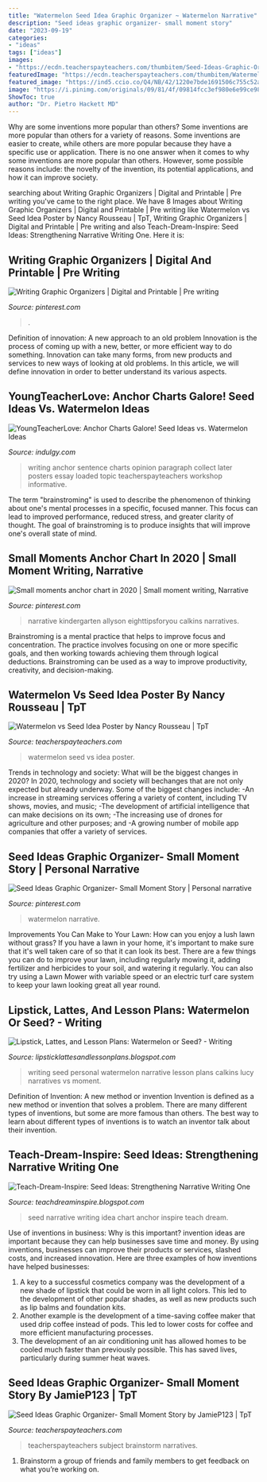 ```yaml
---
title: "Watermelon Seed Idea Graphic Organizer ~ Watermelon Narrative"
description: "Seed ideas graphic organizer- small moment story"
date: "2023-09-19"
categories:
- "ideas"
tags: ["ideas"]
images:
- "https://ecdn.teacherspayteachers.com/thumbitem/Seed-Ideas-Graphic-Organizer-Small-Moment-Story-1422514-1464194368/original-1422514-2.jpg"
featuredImage: "https://ecdn.teacherspayteachers.com/thumbitem/Watermelon-vs-Seed-Idea-Poster-1494545-1500873415/original-1494545-1.jpg"
featured_image: "https://ind5.ccio.co/Q4/NB/42/1220e7bde1691506c755c52a0cdc4ca8.jpg?iw=300"
image: "https://i.pinimg.com/originals/09/81/4f/09814fcc3ef980e6e99ce985606589ab.jpg"
ShowToc: true
author: "Dr. Pietro Hackett MD"
---
```



Why are some inventions more popular than others?
Some inventions are more popular than others for a variety of reasons. Some inventions are easier to create, while others are more popular because they have a specific use or application. There is no one answer when it comes to why some inventions are more popular than others. However, some possible reasons include: the novelty of the invention, its potential applications, and how it can improve society.

	

		
searching about Writing Graphic Organizers | Digital and Printable | Pre writing you've came to the right place. We have 8 Images about Writing Graphic Organizers | Digital and Printable | Pre writing like Watermelon vs Seed Idea Poster by Nancy Rousseau | TpT, Writing Graphic Organizers | Digital and Printable | Pre writing and also Teach-Dream-Inspire: Seed Ideas: Strengthening Narrative Writing One. Here it is:
		
    
## Writing Graphic Organizers | Digital And Printable | Pre Writing

<img loading=lazy src="https://i.pinimg.com/originals/09/81/4f/09814fcc3ef980e6e99ce985606589ab.jpg" onerror="this.onerror=null;this.src='https://tse1.mm.bing.net/th?id=OIP.eSTTmfx8a299fIe0gulwVAAAAA&amp;pid=15.1';" alt="Writing Graphic Organizers | Digital and Printable | Pre writing">

_Source: pinterest.com_

>. 

	

Definition of innovation: A new approach to an old problem
Innovation is the process of coming up with a new, better, or more efficient way to do something. Innovation can take many forms, from new products and services to new ways of looking at old problems. In this article, we will define innovation in order to better understand its various aspects.

    
## YoungTeacherLove: Anchor Charts Galore! Seed Ideas Vs. Watermelon Ideas

<img loading=lazy src="https://ind5.ccio.co/Q4/NB/42/1220e7bde1691506c755c52a0cdc4ca8.jpg?iw=300" onerror="this.onerror=null;this.src='https://tse4.mm.bing.net/th?id=OIP.ZLKlqLUQOexvUvZ2UodD5AAAAA&amp;pid=15.1';" alt="YoungTeacherLove: Anchor Charts Galore! Seed Ideas vs. Watermelon Ideas">

_Source: indulgy.com_

>writing anchor sentence charts opinion paragraph collect later posters essay loaded topic teacherspayteachers workshop informative. 

	

The term "brainstroming" is used to describe the phenomenon of thinking about one's mental processes in a specific, focused manner. This focus can lead to improved performance, reduced stress, and greater clarity of thought. The goal of brainstroming is to produce insights that will improve one's overall state of mind.

    
## Small Moments Anchor Chart In 2020 | Small Moment Writing, Narrative

<img loading=lazy src="https://i.pinimg.com/originals/a7/ab/d0/a7abd0373d1a6c722ffceae6bac00b69.jpg" onerror="this.onerror=null;this.src='https://tse4.mm.bing.net/th?id=OIP.YPNvYVBJau2lNFfogLQaOQHaJ4&amp;pid=15.1';" alt="Small moments anchor chart in 2020 | Small moment writing, Narrative">

_Source: pinterest.com_

>narrative kindergarten allyson eighttipsforyou calkins narratives. 

	

Brainstroming is a mental practice that helps to improve focus and concentration. The practice involves focusing on one or more specific goals, and then working towards achieving them through logical deductions. Brainstroming can be used as a way to improve productivity, creativity, and decision-making.

    
## Watermelon Vs Seed Idea Poster By Nancy Rousseau | TpT

<img loading=lazy src="https://ecdn.teacherspayteachers.com/thumbitem/Watermelon-vs-Seed-Idea-Poster-1494545-1500873415/original-1494545-1.jpg" onerror="this.onerror=null;this.src='https://tse1.mm.bing.net/th?id=OIP.JLs_4wg2CTygf3q5Rh6wBgAAAA&amp;pid=15.1';" alt="Watermelon vs Seed Idea Poster by Nancy Rousseau | TpT">

_Source: teacherspayteachers.com_

>watermelon seed vs idea poster. 

	

Trends in technology and society: What will be the biggest changes in 2020?
In 2020, technology and society will bechanges that are not only expected but already underway. 
Some of the biggest changes include: 
-An increase in streaming services offering a variety of content, including TV shows, movies, and music; 
-The development of artificial intelligence that can make decisions on its own; 
-The increasing use of drones for agriculture and other purposes; and 
-A growing number of mobile app companies that offer a variety of services.

    
## Seed Ideas Graphic Organizer- Small Moment Story | Personal Narrative

<img loading=lazy src="https://i.pinimg.com/236x/09/28/d7/0928d7d04fc531aaa50473d7896c8b84.jpg" onerror="this.onerror=null;this.src='https://tse4.mm.bing.net/th?id=OIP.FpJxI5cZNf62NdDhAlIJWgAAAA&amp;pid=15.1';" alt="Seed Ideas Graphic Organizer- Small Moment Story | Personal narrative">

_Source: pinterest.com_

>watermelon narrative. 

	

Improvements You Can Make to Your Lawn: How can you enjoy a lush lawn without grass?
If you have a lawn in your home, it's important to make sure that it's well taken care of so that it can look its best. There are a few things you can do to improve your lawn, including regularly mowing it, adding fertilizer and herbicides to your soil, and watering it regularly. You can also try using a Lawn Mower with variable speed or an electric turf care system to keep your lawn looking great all year round.

    
## Lipstick, Lattes, And Lesson Plans: Watermelon Or Seed? - Writing

<img loading=lazy src="http://2.bp.blogspot.com/-ktDmM7liUUE/UiThqSPKK6I/AAAAAAAAG-I/pB-spJlUsaE/s1600/demoWatermelonandSeedpacketforNarrativeWriting.jpg" onerror="this.onerror=null;this.src='https://tse4.mm.bing.net/th?id=OIP.Iuj8MTl9YFP9qVs417HDFgHaEo&amp;pid=15.1';" alt="Lipstick, Lattes, and Lesson Plans: Watermelon or Seed? - Writing">

_Source: lipsticklattesandlessonplans.blogspot.com_

>writing seed personal watermelon narrative lesson plans calkins lucy narratives vs moment. 

	

Definition of Invention: A new method or invention
Invention is defined as a new method or invention that solves a problem. There are many different types of inventions, but some are more famous than others. The best way to learn about different types of inventions is to watch an inventor talk about their invention.

    
## Teach-Dream-Inspire: Seed Ideas: Strengthening Narrative Writing One

<img loading=lazy src="http://3.bp.blogspot.com/-TPkqgnSwtAo/U_-0-An_kNI/AAAAAAAAA6c/kAepH6YJvsA/s1600/photo%2B2.JPG" onerror="this.onerror=null;this.src='https://tse2.mm.bing.net/th?id=OIP.IaaqZZGGaAJWnL2OCJzDdQHaJ4&amp;pid=15.1';" alt="Teach-Dream-Inspire: Seed Ideas: Strengthening Narrative Writing One">

_Source: teachdreaminspire.blogspot.com_

>seed narrative writing idea chart anchor inspire teach dream. 

	

Use of inventions in business: Why is this important?
invention ideas are important because they can help businesses save time and money. By using inventions, businesses can improve their products or services, slashed costs, and increased innovation. Here are three examples of how inventions have helped businesses: 
1. A key to a successful cosmetics company was the development of a new shade of lipstick that could be worn in all light colors. This led to the development of other popular shades, as well as new products such as lip balms and foundation kits. 
2. Another example is the development of a time-saving coffee maker that used drip coffee instead of pods. This led to lower costs for coffee and more efficient manufacturing processes.
3. The development of an air conditioning unit has allowed homes to be cooled much faster than previously possible. This has saved lives, particularly during summer heat waves.

    
## Seed Ideas Graphic Organizer- Small Moment Story By JamieP123 | TpT

<img loading=lazy src="https://ecdn.teacherspayteachers.com/thumbitem/Seed-Ideas-Graphic-Organizer-Small-Moment-Story-1422514-1464194368/original-1422514-2.jpg" onerror="this.onerror=null;this.src='https://tse1.mm.bing.net/th?id=OIP.bDvlQnMx10rqdFHnvXpbDAAAAA&amp;pid=15.1';" alt="Seed Ideas Graphic Organizer- Small Moment Story by JamieP123 | TpT">

_Source: teacherspayteachers.com_

>teacherspayteachers subject brainstorm narratives. 

	

1. Brainstorm a group of friends and family members to get feedback on what you’re working on.

